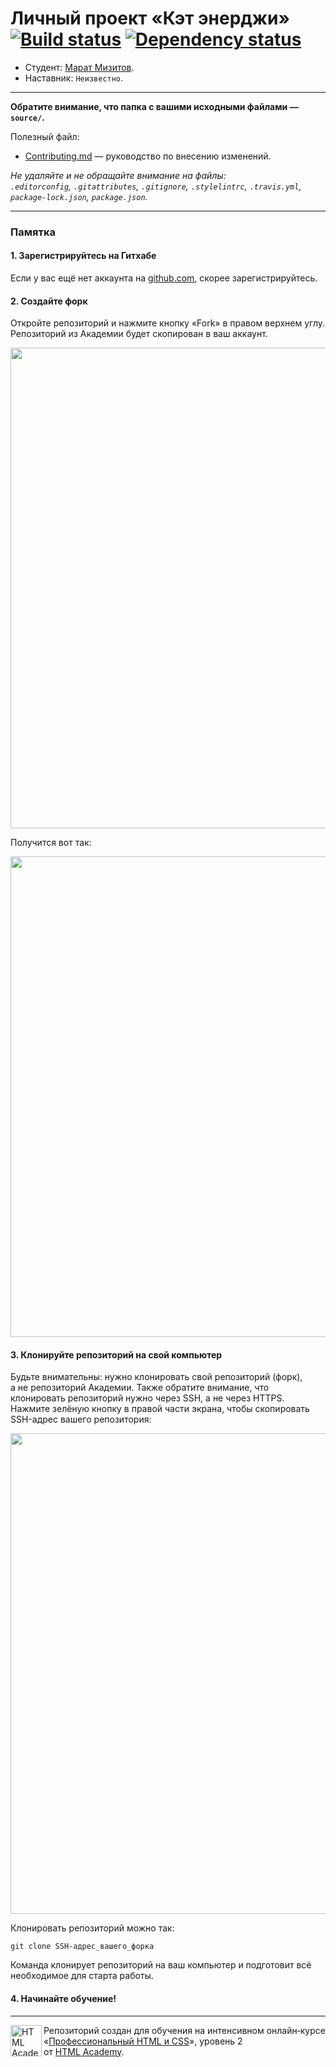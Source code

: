 # Личный проект «Кэт энерджи» [![Build status][travis-image]][travis-url] [![Dependency status][dependency-image]][dependency-url]

* Студент: [Марат Мизитов](https://up.htmlacademy.ru/adaptive/15/user/606021).
* Наставник: `Неизвестно`.

---

**Обратите внимание, что папка с вашими исходными файлами — `source/`.**

Полезный файл:

- [Contributing.md](Contributing.md) — руководство по внесению изменений.

_Не удаляйте и не обращайте внимание на файлы:_<br>
_`.editorconfig`, `.gitattributes`, `.gitignore`, `.stylelintrc`, `.travis.yml`, `package-lock.json`, `package.json`._

---

### Памятка

#### 1. Зарегистрируйтесь на Гитхабе

Если у вас ещё нет аккаунта на [github.com](https://github.com/join), скорее зарегистрируйтесь.

#### 2. Создайте форк

Откройте репозиторий и нажмите кнопку «Fork» в правом верхнем углу. Репозиторий из Академии будет скопирован в ваш аккаунт.

<img width="769" alt="" src="https://user-images.githubusercontent.com/10909/34914832-c35d40a4-f92b-11e7-9614-ab300cc5cb31.png">

Получится вот так:

<img width="769" alt="" src="https://user-images.githubusercontent.com/10909/34914831-c33ad1cc-f92b-11e7-98e0-d3500db6a058.png">

#### 3. Клонируйте репозиторий на свой компьютер

Будьте внимательны: нужно клонировать свой репозиторий (форк), а не репозиторий Академии. Также обратите внимание, что клонировать репозиторий нужно через SSH, а не через HTTPS. Нажмите зелёную кнопку в правой части экрана, чтобы скопировать SSH-адрес вашего репозитория:

<img width="769" alt="" src="https://user-images.githubusercontent.com/10909/34914833-c3757cf0-f92b-11e7-9512-365f3e2a339f.png">

Клонировать репозиторий можно так:

```
git clone SSH-адрес_вашего_форка
```

Команда клонирует репозиторий на ваш компьютер и подготовит всё необходимое для старта работы.

#### 4. Начинайте обучение!

---

<a href="https://htmlacademy.ru/intensive/adaptive"><img align="left" width="50" height="50" alt="HTML Academy" src="https://up.htmlacademy.ru/static/img/intensive/adaptive/logo-for-github-2.png"></a>

Репозиторий создан для обучения на интенсивном онлайн‑курсе «[Профессиональный HTML и CSS](https://htmlacademy.ru/intensive/adaptive)», уровень 2 от [HTML Academy](https://htmlacademy.ru).

[travis-image]: https://travis-ci.com/htmlacademy-adaptive/606021-cat-energy.svg?branch=master
[travis-url]: https://travis-ci.com/htmlacademy-adaptive/606021-cat-energy
[dependency-image]: https://david-dm.org/htmlacademy-adaptive/606021-cat-energy/dev-status.svg?style=flat-square
[dependency-url]: https://david-dm.org/htmlacademy-adaptive/606021-cat-energy?type=dev
